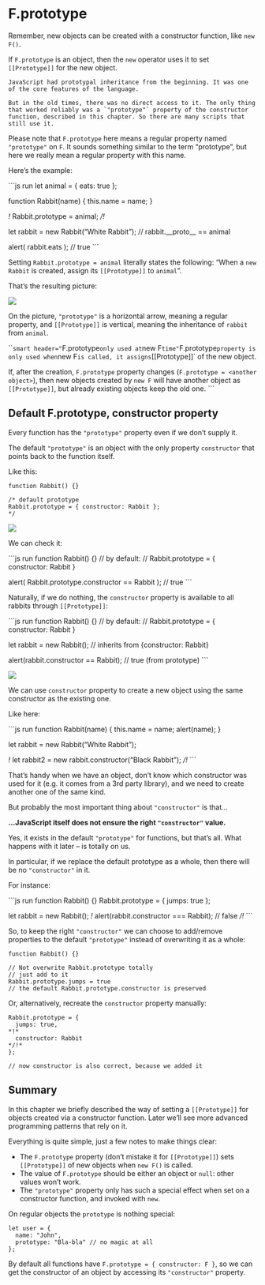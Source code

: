 # F.prototype

Remember, new objects can be created with a constructor function, like `new F()`.

If `F.prototype` is an object, then the `new` operator uses it to set `[[Prototype]]` for the new object.

    JavaScript had prototypal inheritance from the beginning. It was one of the core features of the language.

    But in the old times, there was no direct access to it. The only thing that worked reliably was a `"prototype"` property of the constructor function, described in this chapter. So there are many scripts that still use it.

Please note that `F.prototype` here means a regular property named `"prototype"` on `F`. It sounds something similar to the term “prototype”, but here we really mean a regular property with this name.

Here’s the example:

\`\`\`js run let animal = { eats: true };

function Rabbit(name) { this.name = name; }

_!_ Rabbit.prototype = animal; _/!_

let rabbit = new Rabbit(“White Rabbit”); // rabbit.\_\_proto\_\_ == animal

alert( rabbit.eats ); // true \`\`\`

Setting `Rabbit.prototype = animal` literally states the following: “When a `new Rabbit` is created, assign its `[[Prototype]]` to `animal`”.

That’s the resulting picture:

![](proto-constructor-animal-rabbit.svg)

On the picture, `"prototype"` is a horizontal arrow, meaning a regular property, and `[[Prototype]]` is vertical, meaning the inheritance of `rabbit` from `animal`.

\`\``smart header="`F.prototype`only used at`new F`time"`F.prototype`property is only used when`new F`is called, it assigns`\[\[Prototype\]\]\` of the new object.

If, after the creation, `F.prototype` property changes (`F.prototype = <another object>`), then new objects created by `new F` will have another object as `[[Prototype]]`, but already existing objects keep the old one. \`\`\`

## Default F.prototype, constructor property

Every function has the `"prototype"` property even if we don’t supply it.

The default `"prototype"` is an object with the only property `constructor` that points back to the function itself.

Like this:

    function Rabbit() {}

    /* default prototype
    Rabbit.prototype = { constructor: Rabbit };
    */

![](function-prototype-constructor.svg)

We can check it:

\`\`\`js run function Rabbit() {} // by default: // Rabbit.prototype = { constructor: Rabbit }

alert( Rabbit.prototype.constructor == Rabbit ); // true \`\`\`

Naturally, if we do nothing, the `constructor` property is available to all rabbits through `[[Prototype]]`:

\`\`\`js run function Rabbit() {} // by default: // Rabbit.prototype = { constructor: Rabbit }

let rabbit = new Rabbit(); // inherits from {constructor: Rabbit}

alert(rabbit.constructor == Rabbit); // true (from prototype) \`\`\`

![](rabbit-prototype-constructor.svg)

We can use `constructor` property to create a new object using the same constructor as the existing one.

Like here:

\`\`\`js run function Rabbit(name) { this.name = name; alert(name); }

let rabbit = new Rabbit(“White Rabbit”);

_!_ let rabbit2 = new rabbit.constructor(“Black Rabbit”); _/!_ \`\`\`

That’s handy when we have an object, don’t know which constructor was used for it (e.g. it comes from a 3rd party library), and we need to create another one of the same kind.

But probably the most important thing about `"constructor"` is that…

**…JavaScript itself does not ensure the right `"constructor"` value.**

Yes, it exists in the default `"prototype"` for functions, but that’s all. What happens with it later – is totally on us.

In particular, if we replace the default prototype as a whole, then there will be no `"constructor"` in it.

For instance:

\`\`\`js run function Rabbit() {} Rabbit.prototype = { jumps: true };

let rabbit = new Rabbit(); _!_ alert(rabbit.constructor === Rabbit); // false _/!_ \`\`\`

So, to keep the right `"constructor"` we can choose to add/remove properties to the default `"prototype"` instead of overwriting it as a whole:

    function Rabbit() {}

    // Not overwrite Rabbit.prototype totally
    // just add to it
    Rabbit.prototype.jumps = true
    // the default Rabbit.prototype.constructor is preserved

Or, alternatively, recreate the `constructor` property manually:

    Rabbit.prototype = {
      jumps: true,
    *!*
      constructor: Rabbit
    */!*
    };

    // now constructor is also correct, because we added it

## Summary

In this chapter we briefly described the way of setting a `[[Prototype]]` for objects created via a constructor function. Later we’ll see more advanced programming patterns that rely on it.

Everything is quite simple, just a few notes to make things clear:

- The `F.prototype` property (don’t mistake it for `[[Prototype]]`) sets `[[Prototype]]` of new objects when `new F()` is called.
- The value of `F.prototype` should be either an object or `null`: other values won’t work.
- The `"prototype"` property only has such a special effect when set on a constructor function, and invoked with `new`.

On regular objects the `prototype` is nothing special:

    let user = {
      name: "John",
      prototype: "Bla-bla" // no magic at all
    };

By default all functions have `F.prototype = { constructor: F }`, so we can get the constructor of an object by accessing its `"constructor"` property.
